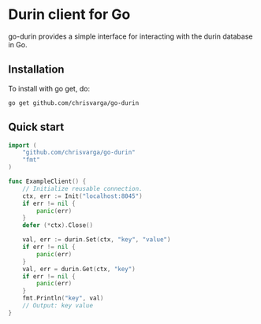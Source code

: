 # Durin client for Go
go-durin provides a simple interface for interacting with the durin database in Go.

## Installation
To install with go get, do:
```shell
go get github.com/chrisvarga/go-durin
```

## Quick start
```go
import (
    "github.com/chrisvarga/go-durin"
    "fmt"
)

func ExampleClient() {
    // Initialize reusable connection.
    ctx, err := Init("localhost:8045")
    if err != nil {
        panic(err)
    }
    defer (*ctx).Close()

    val, err := durin.Set(ctx, "key", "value")
    if err != nil {
        panic(err)
    }
    val, err = durin.Get(ctx, "key")
    if err != nil {
        panic(err)
    }
    fmt.Println("key", val)
    // Output: key value
}
```

